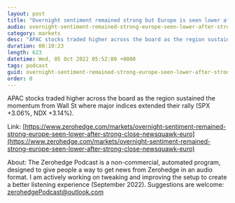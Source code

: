 ```yaml
---
layout: post
title: "Overnight sentiment remained strong but Europe is seen lower after a strong close - Newsquawk Euro Market Open"
audio: overnight-sentiment-remained-strong-europe-seen-lower-after-strong-close-newsquawk-euro-0
category: markets
desc: "APAC stocks traded higher across the board as the region sustained the momentum from Wall St where major indices extended their rally (SPX +3.06%, NDX +3.14%)."
duration: 00:10:23
length: 623
datetime: Wed, 05 Oct 2022 05:52:00 +0000
tags: podcast
guid: overnight-sentiment-remained-strong-europe-seen-lower-after-strong-close-newsquawk-euro-0
order: 0
---
```

APAC stocks traded higher across the board as the region sustained the momentum from Wall St where major indices extended their rally (SPX +3.06%, NDX +3.14%).

Link: [https://www.zerohedge.com/markets/overnight-sentiment-remained-strong-europe-seen-lower-after-strong-close-newsquawk-euro](https://www.zerohedge.com/markets/overnight-sentiment-remained-strong-europe-seen-lower-after-strong-close-newsquawk-euro)

About: The Zerohedge Podcast is a non-commercial, automated program, designed to give people a way to get news from Zerohedge in an audio format.  I am actively working on tweaking and improving the setup to create a better listening experience (September 2022).  Suggestions are welcome: [zerohedgePodcast@outlook.com](mailto:zerohedgePodcast@outlook.com)